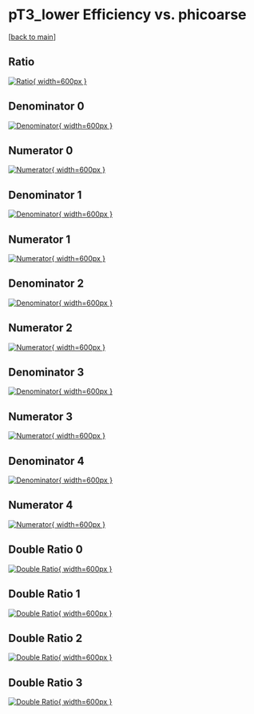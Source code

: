 # pT3_lower Efficiency vs. phicoarse

[[back to main](./)]



## Ratio

[![Ratio](../mtv/var/pT3_lower_vtr_0_0_eff_phicoarse.png){ width=600px }](../mtv/var/pT3_lower_vtr_0_0_eff_phicoarse.pdf)

## Denominator 0

[![Denominator](../mtv/den/pT3_lower_vtr_0_0_eff_phicoarse_den0.png){ width=600px }](../mtv/den/pT3_lower_vtr_0_0_eff_phicoarse_den0.pdf)

## Numerator 0

[![Numerator](../mtv/num/pT3_lower_vtr_0_0_eff_phicoarse_num0.png){ width=600px }](../mtv/num/pT3_lower_vtr_0_0_eff_phicoarse_num0.pdf)

## Denominator 1

[![Denominator](../mtv/den/pT3_lower_vtr_0_0_eff_phicoarse_den1.png){ width=600px }](../mtv/den/pT3_lower_vtr_0_0_eff_phicoarse_den1.pdf)

## Numerator 1

[![Numerator](../mtv/num/pT3_lower_vtr_0_0_eff_phicoarse_num1.png){ width=600px }](../mtv/num/pT3_lower_vtr_0_0_eff_phicoarse_num1.pdf)

## Denominator 2

[![Denominator](../mtv/den/pT3_lower_vtr_0_0_eff_phicoarse_den2.png){ width=600px }](../mtv/den/pT3_lower_vtr_0_0_eff_phicoarse_den2.pdf)

## Numerator 2

[![Numerator](../mtv/num/pT3_lower_vtr_0_0_eff_phicoarse_num2.png){ width=600px }](../mtv/num/pT3_lower_vtr_0_0_eff_phicoarse_num2.pdf)

## Denominator 3

[![Denominator](../mtv/den/pT3_lower_vtr_0_0_eff_phicoarse_den3.png){ width=600px }](../mtv/den/pT3_lower_vtr_0_0_eff_phicoarse_den3.pdf)

## Numerator 3

[![Numerator](../mtv/num/pT3_lower_vtr_0_0_eff_phicoarse_num3.png){ width=600px }](../mtv/num/pT3_lower_vtr_0_0_eff_phicoarse_num3.pdf)

## Denominator 4

[![Denominator](../mtv/den/pT3_lower_vtr_0_0_eff_phicoarse_den4.png){ width=600px }](../mtv/den/pT3_lower_vtr_0_0_eff_phicoarse_den4.pdf)

## Numerator 4

[![Numerator](../mtv/num/pT3_lower_vtr_0_0_eff_phicoarse_num4.png){ width=600px }](../mtv/num/pT3_lower_vtr_0_0_eff_phicoarse_num4.pdf)

## Double Ratio 0

[![Double Ratio](../mtv/ratio/pT3_lower_vtr_0_0_eff_phicoarse_ratio0.png){ width=600px }](../mtv/ratio/pT3_lower_vtr_0_0_eff_phicoarse_ratio0.pdf)

## Double Ratio 1

[![Double Ratio](../mtv/ratio/pT3_lower_vtr_0_0_eff_phicoarse_ratio1.png){ width=600px }](../mtv/ratio/pT3_lower_vtr_0_0_eff_phicoarse_ratio1.pdf)

## Double Ratio 2

[![Double Ratio](../mtv/ratio/pT3_lower_vtr_0_0_eff_phicoarse_ratio2.png){ width=600px }](../mtv/ratio/pT3_lower_vtr_0_0_eff_phicoarse_ratio2.pdf)

## Double Ratio 3

[![Double Ratio](../mtv/ratio/pT3_lower_vtr_0_0_eff_phicoarse_ratio3.png){ width=600px }](../mtv/ratio/pT3_lower_vtr_0_0_eff_phicoarse_ratio3.pdf)

